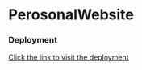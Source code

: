 # PerosonalWebsite
### Deployment   
[Click the link to visit the deployment](perosonal-website-5d42.vercel.app)
